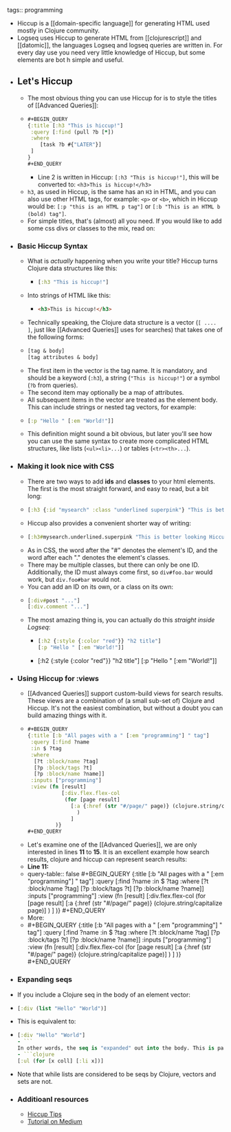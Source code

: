 tags:: programming

- Hiccup is a [[domain-specific language]] for generating HTML used mostly in Clojure community.
- Logseq uses Hiccup to generate HTML from [[clojurescript]] and [[datomic]], the languages Logseq and logseq queries are written in. For every day use you need very little knowledge of Hiccup, but some elements are bot h simple and useful.
- ## Let's Hiccup
	- The most obvious thing you can use Hiccup for is to style the titles of [[Advanced Queries]]:
	- ```clojure
	  #+BEGIN_QUERY
	  {:title [:h3 "This is hiccup!"]
	   :query [:find (pull ?b [*])
	   :where
	      [task ?b #{"LATER"}]
	   ]
	  }
	  #+END_QUERY
	  ```
		- Line 2 is written in Hiccup: `[:h3 "This is hiccup!"]`, this will be converted to: `<h3>This is hiccup!</h3>`
	- `h3`, as used in Hiccup, is the same has an `H3` in HTML, and you can also use other HTML tags, for example: `<p>` or `<b>`, which in Hiccup would be: `[:p "this is an HTML p tag"]` or `[:b "This is an HTML b (bold) tag"]`.
	- For simple titles, that's (almost) all you need. If you would like to add some css divs or classes to the mix, read on:
- ### Basic Hiccup Syntax
	- What is _actually_ happening when you write your title? Hiccup turns Clojure data structures like this:
		- ```clojure
		  [:h3 "This is hiccup!"]
		  ```
	- Into strings of HTML like this:
		- ```html
		  <h3>This is hiccup!</h3>
		  ```
	- Technically speaking, the Clojure data structure is a vector (`[ .... ]`, just like [[Advanced Queries]] uses for
	   searches) that takes one of the following forms:
	- ```clojure
	  [tag & body]
	  [tag attributes & body]
	  ```
	- The first item in the vector is the tag name. It is mandatory, and should be a keyword (`:h3`), a string (`"This is hiccup!"`) or a symbol (`?b` from queries).
	- The second item may optionally be a map of attributes.
	- All subsequent items in the vector are treated as the element body. This can include strings or nested tag vectors, for example:
	- ```clojure
	  [:p "Hello " [:em "World!"]]
	  ```
	- This definition might sound a bit obvious, but later you'll see how you can use the same syntax to create more complicated HTML structures, like lists (`<ul><li>...`) or tables (`<tr><th>...`).
- ### Making it look nice with CSS
	- There are two ways to add **ids** and **classes** to your html elements. The first is the most straight forward, and easy to read, but a bit long:
	- ```clojure
	  [:h3 {:id "mysearch" :class "underlined superpink"} "This is better looking Hiccup!"]
	  ```
	- Hiccup also provides a convenient shorter way of writing:
	- ```clojure
	  [:h3#mysearch.underlined.superpink "This is better looking Hiccup!"]
	  ```
	- As in CSS, the word after the "#" denotes the element's ID, and the word after each "." denotes the element's classes.
	- There may be multiple classes, but there can only be one ID. Additionally, the ID must always come first, so `div#foo.bar` would work, but `div.foo#bar` would not.
	- You can add an ID on its own, or a class on its own:
	- ```clojure
	  [:div#post "..."]
	  [:div.comment "..."]
	  ```
	- The most amazing thing is, you can actually do this _straight inside Logseq_:
		- ```clojure
		  [:h2 {:style {:color "red"}} "h2 title"]
		  [:p "Hello " [:em "World!"]]
		  ```
		- [:h2 {:style {:color "red"}} "h2 title"]
		  [:p "Hello " [:em "World!"]]
- ### Using Hiccup for :views
	- [[Advanced Queries]] support custom-build views for search results. These views are a combination of (a small sub-set of) Clojure and Hiccup. It's not the easiest combination, but without a doubt you can build amazing things with it.
	- ``` clojure
	  #+BEGIN_QUERY
	  {:title [:b "All pages with a " [:em "programming"] " tag"]
	   :query [:find ?name
	   :in $ ?tag
	   :where
	    [?t :block/name ?tag]
	    [?p :block/tags ?t]
	    [?p :block/name ?name]]
	   :inputs ["programming"]
	   :view (fn [result]
	  	         [:div.flex.flex-col
	  	          (for [page result]
	  	            [:a {:href (str "#/page/" page)} (clojure.string/capitalize page)]
	                  )
	                ]
	           )}
	  #+END_QUERY
	  ```
	- Let's examine one of the [[Advanced Queries]], we are only interested in lines **11** to **15**. It is an excellent example how search results, clojure and hiccup can represent search results:
	- **Line 11:**
	- query-table:: false
	  #+BEGIN_QUERY
	  {:title [:b "All pages with a " [:em "programming"] " tag"]
	   :query [:find ?name
	   :in $ ?tag
	   :where
	    [?t :block/name ?tag]
	    [?p :block/tags ?t]
	    [?p :block/name ?name]]
	   :inputs ["programming"]
	   :view (fn [result]
	  	         [:div.flex.flex-col
	  	          (for [page result]
	  	            [:a {:href (str "#/page/" page)} (clojure.string/capitalize page)]
	                  )
	                ]
	           )}
	  #+END_QUERY
	- More:
	- #+BEGIN_QUERY
	  {:title [:b "All pages with a " [:em "programming"] " tag"]
	   :query [:find ?name
	   :in $ ?tag
	   :where
	    [?t :block/name ?tag]
	    [?p :block/tags ?t]
	    [?p :block/name ?name]]
	   :inputs ["programming"]
	   :view (fn [result]
	  	         [:div.flex.flex-col
	  	          (for [page result]
	  	            [:a {:href (str "#/page/" page)} (clojure.string/capitalize page)]
	                  )
	                ]
	           )}
	  #+END_QUERY
- ### Expanding seqs
- If you include a Clojure seq in the body of an element vector:
- ```clojure
  [:div (list "Hello" "World")]
  ```
- This is equivalent to:
- ```clojure
  [:div "Hello" "World"]
  - ```
  In other words, the seq is "expanded" out into the body. This is particularly useful for macros like `for`:
  - ```clojure
  [:ul (for [x coll] [:li x])]
  ```
- Note that while lists are considered to be seqs by Clojure, vectors and sets are not.
- ### Additioanl resources
	- [Hiccup Tips](https://ericnormand.me/mini-guide/hiccup-tips)
	- [Tutorial on Medium](https://medium.com/makimo-tech-blog/hiccup-lightning-tutorial-6494e477f3a5)